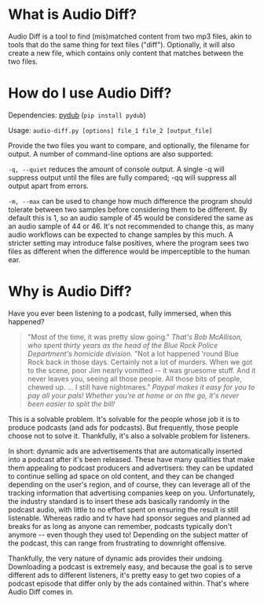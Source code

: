# What is Audio Diff?
Audio Diff is a tool to find (mis)matched content from two mp3 files, akin to tools that do the same thing for text files ("diff"). Optionally, it will also create a new file, which contains only content that matches between the two files.

# How do I use Audio Diff?
Dependencies: [pydub](https://github.com/jiaaro/pydub) (`pip install pydub`)

Usage: `audio-diff.py [options] file_1 file_2 [output_file]`

Provide the two files you want to compare, and optionally, the filename for output. A number of command-line options are also supported:

`-q, --quiet` reduces the amount of console output. A single -q will suppress output until the files are fully compared; -qq will suppress all output apart from errors.

`-m, --max` can be used to change how much difference the program should tolerate between two samples before considering them to be different. By default this is 1, so an audio sample of 45 would be considered the same as an audio sample of 44 or 46. It's not recommended to change this, as many audio workflows can be expected to change samples by this much. A stricter setting may introduce false positives, where the program sees two files as different when the difference would be imperceptible to the human ear.

# Why is Audio Diff?
Have you ever been listening to a podcast, fully immersed, when this happened?
> "Most of the time, it was pretty slow going." *That's Bob McAllison, who spent thirty years as the head of the Blue Rock Police Department's homicide division.* "Not a lot happened 'round Blue Rock back in those days. Certainly not a lot of murders. When we got to the scene, poor Jim nearly vomitted -- it was gruesome stuff. And it never leaves you, seeing all those people. All those bits of people, chewed up. ... I still have nightmares." *Paypal makes it easy for you to pay all your pals! Whether you're at home or on the go, it's never been easier to split the bill!*

This is a solvable problem. It's solvable for the people whose job it is to produce podcasts (and ads for podcasts). But frequently, those people choose not to solve it. Thankfully, it's also a solvable problem for listeners.

In short: dynamic ads are advertisements that are automatically inserted into a podcast after it's been released. These have many qualities that make them appealing to podcast producers and advertisers: they can be updated to continue selling ad space on old content, and they can be changed depending on the user's region, and of course, they can leverage all of the tracking information that advertising companies keep on you. Unfortunately, the industry standard is to insert these ads basically randomly in the podcast audio, with little to no effort spent on ensuring the result is still listenable. Whereas radio and tv have had sponsor segues and planned ad breaks for as long as anyone can remember, podcasts typically don't anymore -- even though they used to! Depending on the subject matter of the podcast, this can range from frustrating to downright offensive.

Thankfully, the very nature of dynamic ads provides their undoing. Downloading a podcast is extremely easy, and because the goal is to serve different ads to different listeners, it's pretty easy to get two copies of a podcast episode that differ only by the ads contained within. That's where Audio Diff comes in.
